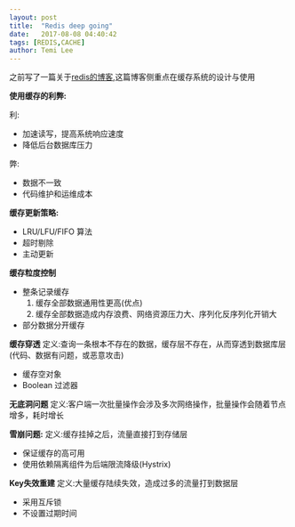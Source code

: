 ```yaml
---
layout: post
title:  "Redis deep going"
date:   2017-08-08 04:40:42
tags: [REDIS,CACHE]
author: Temi Lee
---
```


之前写了一篇关于<a href="">redis的博客</a>,这篇博客侧重点在缓存系统的设计与使用

**使用缓存的利弊:**

利:
- 加速读写，提高系统响应速度
- 降低后台数据库压力

弊:
- 数据不一致
- 代码维护和运维成本

**缓存更新策略:**
- LRU/LFU/FIFO 算法
- 超时剔除
- 主动更新


**缓存粒度控制**
- 整条记录缓存
    1. 缓存全部数据通用性更高(优点)
    2. 缓存全部数据造成内存浪费、网络资源压力大、序列化反序列化开销大
- 部分数据分开缓存

**缓存穿透**
定义:查询一条根本不存在的数据，缓存层不存在，从而穿透到数据库层(代码、数据有问题，或恶意攻击)
- 缓存空对象
- Boolean 过滤器

**无底洞问题**
定义:客户端一次批量操作会涉及多次网络操作，批量操作会随着节点增多，耗时增长

**雪崩问题:**
定义:缓存挂掉之后，流量直接打到存储层
- 保证缓存的高可用
- 使用依赖隔离组件为后端限流降级(Hystrix)

**Key失效重建**
定义:大量缓存陆续失效，造成过多的流量打到数据层
- 采用互斥锁
- 不设置过期时间